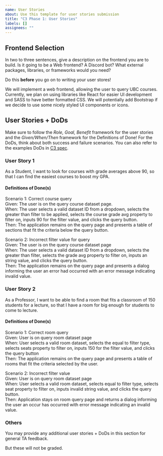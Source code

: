 ```yaml
---
name: User Stories
about: Use this template for user stories submission
title: "C3 Phase 1: User Stories"
labels: []
assignees: ""
---
```


## Frontend Selection
In two to three sentences, give a description on the frontend you are to build. Is it going to be a Web frontend? A Discord bot? What external packages, libraries, or frameworks would you need?

Do this **before** you go on to writing your user stores!

We will implement a web frontend, allowing the user to query UBC courses. Currently, we plan on using libraries like React for easier UI development and SASS to have better formatted CSS. We will potentially add
Bootstrap if we decide to use some nicely styled UI components or icons.

## User Stories + DoDs  
Make sure to follow the *Role, Goal, Benefit* framework for the user stories and the *Given/When/Then* framework for the Definitions of Done! For the DoDs, think about both success and failure scenarios. You can also refer to the examples DoDs in [C3 spec](https://sites.google.com/view/ubc-cpsc310-22w2/project/checkpoint-3).

### User Story 1

As a Student, I want to look for courses with grade averages above 90, so that I can find the easiest courses to
boost my GPA.

#### Definitions of Done(s)

Scenario 1: Correct course query\
Given: The user is on the query course dataset page. \
When: The user selects a valid dataset ID from a dropdown, selects the greater than filter to be applied,
selects the course grade avg property to filter on, inputs 90 for the filter value, and clicks the query button. \
Then: The application remains on the query page and presents a table of sections 
that fit the criteria below the query button.

Scenario 2: Incorrect filter value for query \
Given: The user is on the query course dataset page \
When: The user selects a valid dataset ID from a dropdown,
selects the greater than filter,
selects the grade avg property to filter on, 
inputs an string value, and clicks the query button.\
Then: The application remains on the query page and presents a dialog informing 
the user an error had occurred with an error message indicating invalid value.

### User Story 2

As a Professor, I want to be able to find a room that fits a classroom of 150 students for a lecture, so that I have a room for big enough for students to come to lecture.

#### Definitions of Done(s)
Scenario 1: Correct room query \
Given: User is on query room dataset page \
When: User selects a valid room dataset, 
selects the equal to filter type,
selects seats property to filter on, 
inputs 150 for the filter value, 
and clicks the query button \
Then: The application remains on the query page 
and presents a table of rooms that fit the criteria selected by the user.

Scenario 2: Incorrect filter value \
Given: User is on query room dataset page \
When: User selects a valid room dataset, 
selects equal to filter type,
selects seat property to filter on, 
inputs invalid string value, 
and clicks the query button. \
Then: Application stays on room query page and 
returns a dialog informing the user an occur has occurred
with error message indicating an invalid value.

### Others

You may provide any additional user stories + DoDs in this section for general TA feedback.

But these will not be graded.
